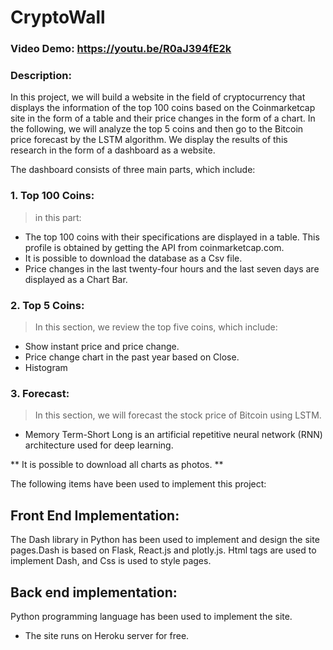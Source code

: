 # CryptoWall
### Video Demo: https://youtu.be/R0aJ394fE2k
### Description:
In this project, we will build a website in the field of cryptocurrency that displays the information of the top 100 coins based on the Coinmarketcap site in the form of a table
and their price changes in the form of a chart.
In the following, we will analyze the top 5 coins and then go to the Bitcoin price forecast by the LSTM algorithm.
We display the results of this research in the form of a dashboard as a website.

The dashboard consists of three main parts, which include:
### 1. Top 100 Coins:
> in this part:
- The top 100 coins with their specifications are displayed in a table. This profile is obtained by getting the API from coinmarketcap.com.
- It is possible to download the database as a Csv file.
- Price changes in the last twenty-four hours and the last seven days are displayed as a Chart Bar.

### 2. Top 5 Coins:
> In this section, we review the top five coins, which include:
- Show instant price and price change.
- Price change chart in the past year based on Close.
- Histogram

### 3. Forecast:
> In this section, we will forecast the stock price of Bitcoin using LSTM.
- Memory Term-Short Long is an artificial repetitive neural network (RNN) architecture used for deep learning.

** It is possible to download all charts as photos. **

The following items have been used to implement this project:

## Front End Implementation:
The Dash library in Python has been used to implement and design the site pages.Dash is based on Flask, React.js and plotly.js.
Html tags are used to implement Dash, and Css is used to style pages.

## Back end implementation:
Python programming language has been used to implement the site.

- The site runs on Heroku server for free.
